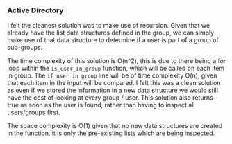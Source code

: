 ### Active Directory

I felt the cleanest solution was to make use of recursion. Given that we already have 
the list data structures defined in the group, we can simply make use of that data structure
to determine if a user is part of a group of sub-groups. 

The time complexity of this solution is O(n^2), this is due to there being a for loop within the 
`is_user_in_group` function, which will be called on each item in group. The `if user in group` line will be of time 
complexity O(n), given that each item in the input will be compared. 
I felt this was a clean solution as even if we stored the information in a new data structure we would still have the cost of looking at every group / user.
This solution also returns true as soon as the user is found, rather than having to inspect all users/groups first. 

The space complexity is O(1) given that no new data structures are created in the function, it is only 
the pre-existing lists which are being inspected. 